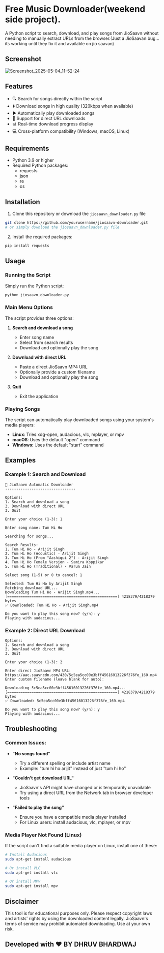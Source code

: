 # Free Music Downloader(weekend side project).

A Python script to search, download, and play songs from JioSaavn without needing to manually extract URLs from the browser.(Just a JioSaavan bug... its working until they fix it and available on jio saavan)

## Screenshot
![Screenshot_2025-05-04_11-52-24](https://github.com/user-attachments/assets/24278023-db64-432a-b918-e69dba0b1cd9)


## Features

- 🔍 Search for songs directly within the script
- ⬇️ Download songs in high quality (320kbps when available)
- ▶️ Automatically play downloaded songs
- 📲 Support for direct URL downloads
- 📊 Real-time download progress display
- 💻 Cross-platform compatibility (Windows, macOS, Linux)

## Requirements

- Python 3.6 or higher
- Required Python packages:
  - requests
  - json
  - re
  - os

## Installation

1. Clone this repository or download the `jiosaavn_downloader.py` file

```bash
git clone https://github.com/yourusername/jiosaavn-downloader.git
# or simply download the jiosaavn_downloader.py file
```

2. Install the required packages:

```bash
pip install requests
```

## Usage

### Running the Script

Simply run the Python script:

```bash
python jiosaavn_downloader.py
```

### Main Menu Options

The script provides three options:

1. **Search and download a song**
   - Enter song name
   - Select from search results
   - Download and optionally play the song

2. **Download with direct URL**
   - Paste a direct JioSaavn MP4 URL
   - Optionally provide a custom filename
   - Download and optionally play the song

3. **Quit**
   - Exit the application

### Playing Songs

The script can automatically play downloaded songs using your system's media players:

- **Linux**: Tries xdg-open, audacious, vlc, mplayer, or mpv
- **macOS**: Uses the default "open" command
- **Windows**: Uses the default "start" command

## Examples

### Example 1: Search and Download

```
🎵 JioSaavn Automatic Downloader
--------------------------------

Options:
1. Search and download a song
2. Download with direct URL
3. Quit

Enter your choice (1-3): 1

Enter song name: Tum Hi Ho

Searching for songs...

Search Results:
1. Tum Hi Ho - Arijit Singh
2. Tum Hi Ho (Acoustic) - Arijit Singh
3. Tum Hi Ho (From "Aashiqui 2") - Arijit Singh
4. Tum Hi Ho Female Version - Samira Koppikar
5. Tum Hi Ho (Traditional) - Varun Jain

Select song (1-5) or 0 to cancel: 1

Selected: Tum Hi Ho by Arijit Singh
Fetching download URL...
Downloading Tum Hi Ho - Arijit Singh.mp4...
[==================================================] 4218379/4218379 bytes
✅ Downloaded: Tum Hi Ho - Arijit Singh.mp4

Do you want to play this song now? (y/n): y
Playing with audacious...
```

### Example 2: Direct URL Download

```
Options:
1. Search and download a song
2. Download with direct URL
3. Quit

Enter your choice (1-3): 2

Enter direct JioSaavn MP4 URL: https://aac.saavncdn.com/430/5c5ea5cc00e3bff45616013226f376fe_160.mp4
Enter custom filename (leave blank for auto): 

Downloading 5c5ea5cc00e3bff45616013226f376fe_160.mp4...
[==================================================] 4218379/4218379 bytes
✅ Downloaded: 5c5ea5cc00e3bff45616013226f376fe_160.mp4

Do you want to play this song now? (y/n): y
Playing with audacious...
```

## Troubleshooting

### Common Issues:

- **"No songs found"**
  - Try a different spelling or include artist name
  - Example: "tum hi ho arijit" instead of just "tum hi ho"

- **"Couldn't get download URL"**
  - JioSaavn's API might have changed or is temporarily unavailable
  - Try using a direct URL from the Network tab in browser developer tools

- **"Failed to play the song"**
  - Ensure you have a compatible media player installed
  - For Linux users: install audacious, vlc, mplayer, or mpv

### Media Player Not Found (Linux)

If the script can't find a suitable media player on Linux, install one of these:

```bash
# Install Audacious
sudo apt-get install audacious

# Or install VLC
sudo apt-get install vlc

# Or install MPV
sudo apt-get install mpv
```

## Disclaimer

This tool is for educational purposes only. Please respect copyright laws and artists' rights by using the downloaded content legally. JioSaavn's terms of service may prohibit automated downloading. Use at your own risk.

## Developed with ❤️ BY DHRUV BHARDWAJ
